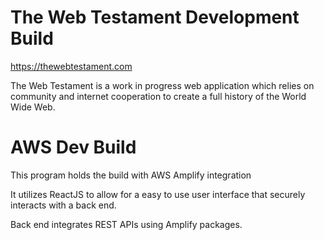 # The Web Testament Development Build

https://thewebtestament.com

The Web Testament is a work in progress web application which relies on community and internet cooperation to create a full history of the World Wide Web.

# AWS Dev Build

This program holds the build with AWS Amplify integration

It utilizes ReactJS to allow for a easy to use user interface that securely interacts with a back end.

Back end integrates REST APIs using Amplify packages.
